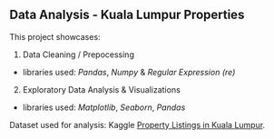 ## Data Analysis - Kuala Lumpur Properties

This project showcases:

1. Data Cleaning / Prepocessing
* libraries used: *Pandas*, *Numpy* & *Regular Expression (re)*

2. Exploratory Data Analysis & Visualizations 
* libraries used: *Matplotlib*, *Seaborn*, *Pandas* 

Dataset used for analysis: Kaggle [Property Listings in Kuala Lumpur](https://www.kaggle.com/dragonduck/property-listings-in-kuala-lumpur).

